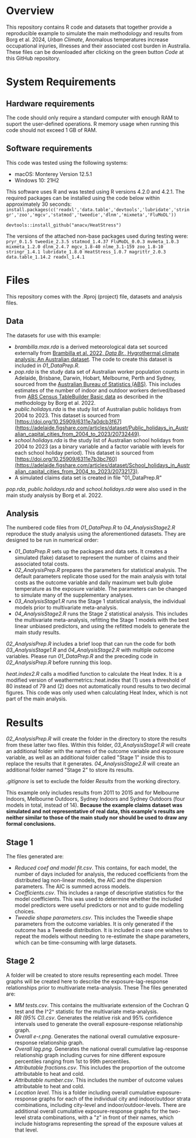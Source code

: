 # Overview
This repository contains R code and datasets that together provide a reproducible example to simulate the main methodology and results from Borg et al. 2024, *Urban Climate*, Anomalous temperatures increase occupational injuries, illnesses and their associated cost burden in Australia. These files can be downloaded after clicking on the green button *Code* at this GitHub repository.


# System Requirements
## Hardware requirements
The code should only require a standard computer with enough RAM to suport the user-defined operations. R memory usage when running this code should not exceed 1 GB of RAM.

## Software requirements
This code was tested using the following systems:
* macOS: Monterey Version 12.5.1
* Windows 10: 21H2

This software uses R and was tested using R versions 4.2.0 and 4.2.1. The required packages can be installed using the code below within approximately 30 seconds:
`install.packages(c('readxl','data.table','devtools','lubridate','stringr','zoo','mgcv','statmod','tweedie','dlnm','mixmeta','FluMoDL'))`

`devtools::install_github("anacv/HeatStress")`

The versions of the attached non-base packages used during testing were:
` pryr_0.1.5 tweedie_2.3.5 statmod_1.4.37 FluMoDL_0.0.3 mvmeta_1.0.3 mixmeta_1.2.0 dlnm_2.4.7 mgcv_1.8-40 nlme_3.1-159 zoo_1.8-10 stringr_1.4.1 lubridate_1.8.0 HeatStress_1.0.7 magrittr_2.0.3 data.table_1.14.2 readxl_1.4.1`


# Files
This repository comes with the .Rproj (project) file, datasets and analysis files.

## Data
The datasets for use with this example:
  * *brambilla.max.rda* is a derived meteorological data set sourced externally from [Brambilla et al. 2022, *Data Br.*, Hygrothermal climate analysis: An Australian dataset](https://doi.org/10.1016/j.dib.2022.108291). The code to create this dataset is included in *01_DataPrep.R*.
  * *pop.rda* is the study data set of Australian worker population counts in Adelaide, Brisbane, Darwin, Hobart, Melbourne, Perth and Sydney, sourced from the [Australian Bureau of Statistics (ABS)](https://www.abs.gov.au/statistics/labour/employment-and-unemployment/labour-force-australia/latest-release). This includes estimates of the number of indoor and outdoor workers derived/based from [ABS Census TableBuilder Basic data](https://tablebuilder.abs.gov.au/webapi/jsf/login.xhtml) as described in the methodology by Borg et al. 2022.
  * *public.holidays.rda* is the study list of Australian public holidays from 2004 to 2023. This dataset is sourced from [https://doi.org/10.25909/6311e7a0dcb3f67](https://adelaide.figshare.com/articles/dataset/Public_holidays_in_Australian_capital_cities_from_2004_to_2023/20732449).
  * *school.holidays.rda* is the study list of Australian school holidays from 2004 to 2023 (as a binary variable and a factor variable with levels for each school holiday period). This dataset is sourced from [https://doi.org/10.25909/6311e7b3bc760](https://adelaide.figshare.com/articles/dataset/School_holidays_in_Australian_capital_cities_from_2004_to_2023/20732173).
  * A simulated claims data set is created in file "01_DataPrep.R"

*pop.rda*, *public.holidays.rda* and *school.holidays.rda* were also used in the main study analysis by Borg et al. 2022.
  
## Analysis
The numbered code files from *01_DataPrep.R* to *04_AnalysisStage2.R* reproduce the study analysis using the aforementioned datasets. They are designed to be run in numerical order:
  * *01_DataPrep.R* sets up the packages and data sets. It creates a simulated (fake) dataset to represent the number of claims and their associated total costs.
  * *02_AnalysisPrep.R* prepares the parameters for statistical analysis. The default parameters replicate those used for the main analysis with total costs as the outcome variable and daily maximum wet bulb globe temperature as the exposure variable. The parameters can be changed to simulate many of the supplementary analyses.
  * *03_AnalysisStage1.R* runs the Stage 1 statistical analysis, the individual models prior to multivariate meta-analysis.
  * *04_AnalysisStage2.R* runs the Stage 2 statistical analysis. This includes the multivariate meta-analysis, refitting the Stage 1 models with the best linear unbiased predictors, and using the refitted models to generate the main study results.

*02_AnalysisPrep.R* includes a brief loop that can run the code for both *03_AnalysisStage1.R* and *04_AnalysisStage2.R* with multiple outcome variables. Please run *01_DataPrep.R* and the preceding code in *02_AnalysisPrep.R* before running this loop.

*heat.index2.R* calls a modified function to calculate the Heat Index. It is a modified version of weathermetrics::heat.index that (1) uses a threshold of 80 instead of 79 and (2) does not automatically round results to two decimal figures. This code was only used when calculating Heat Index, which is not part of the main analysis.

# Results
*02_AnalysisPrep.R* will create the folder in the directory to store the results from these latter two files. Within this folder, *03_AnalysisStage1.R* will create an additional folder with the names of the outcome variable and exposure variable, as well as an additional folder called "Stage 1" inside this to replace the results that it generates. *04_AnalysisStage2.R* will create an additional folder named "Stage 2" to store its results.

*.gitignore* is set to exclude the folder *Results* from the working directory.

This example only includes results from 2011 to 2015 and for Melbourne Indoors, Melbourne Outdoors, Sydney Indoors and Sydney Outdoors (four models in total, instead of 14). **Because the example claims dataset was simulated and not representative of real data, this example's results are neither similar to those of the main study nor should be used to draw any formal conclusions.**

## Stage 1
The files generated are:
  * *Reduced coef and model fit.csv*. This contains, for each model, the number of days included for analysis, the reduced coefficients from the distributed lag non-linear models, the AIC and the dispersion parameters. The AIC is summed across models.
  * *Coefficients.csv*. This includes a range of descriptive statistics for the model coefficients. This was used to determine whether the included model predictors were useful predictors or not and to guide modelling choices.
  * *Tweedie shape parameters.csv*. This includes the Tweedie shape parameters from the outcome variables. It is only generated if the outcome has a Tweedie distribution. It is included in case one wishes to repeat the models without needing to re-estimate the shape parameters, which can be time-consuming with large datasets.

## Stage 2
A folder will be created to store results representing each model. Three graphs will be created here to describe the exposure-lag-response relationships prior to multivariate meta-analysis. These 
The files generated are:
  * *MM tests.csv*. This contains the multivariate extension of the Cochran Q test and the I^2^ statistic for the multivariate meta-analysis.
  * *RR (95% CI).csv*. Generates the relative risk and 95% confidence intervals used to generate the overall exposure-response relationship graph.
  * *Overall e-r.png*. Generates the national overall cumulative exposure-response relationship graph.
  * *Overall lag.png*. Generates the national overall cumulative lag-response relationship graph including curves for nine different exposure percentiles ranging from 1st to 99th percentiles.
  * *Attributable fractions.csv*. This includes the proportion of the outcome attributable to heat and cold.
  * *Attributable number.csv*. This includes the number of outcome values attributable to heat and cold.
  * *Location level*. This is a folder including overall cumulative exposure-response graphs for each of the individual city and indoor/outdoor strata combinations, including city-level and indoor/outdoor-levels. There are additional overall cumulative exposure-response graphs for the two-level strata combinations, with a "z" in front of their names, which include histograms representing the spread of the exposure values at that level.
